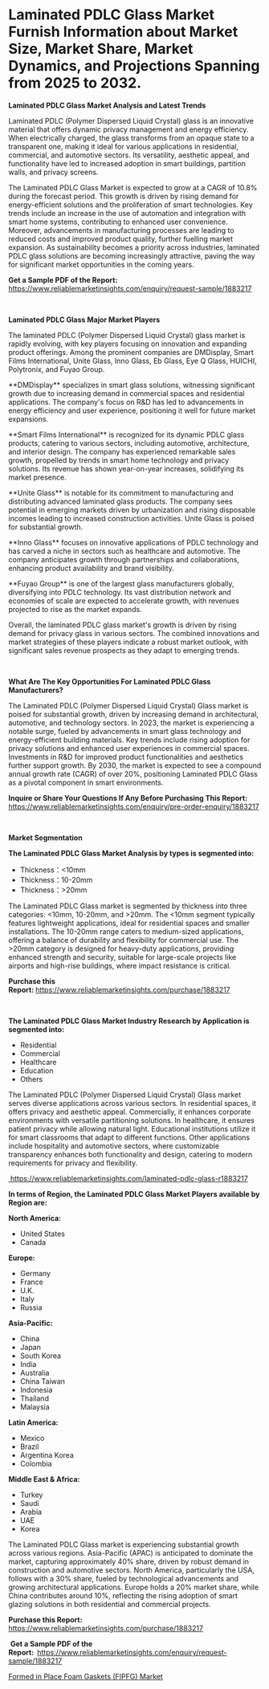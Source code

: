 <p><h1>Laminated PDLC Glass Market Furnish Information about Market Size, Market Share, Market Dynamics, and Projections Spanning from 2025 to 2032.</h1></p><p><strong>Laminated PDLC Glass Market Analysis and Latest Trends</strong></p>
<p><p>Laminated PDLC (Polymer Dispersed Liquid Crystal) glass is an innovative material that offers dynamic privacy management and energy efficiency. When electrically charged, the glass transforms from an opaque state to a transparent one, making it ideal for various applications in residential, commercial, and automotive sectors. Its versatility, aesthetic appeal, and functionality have led to increased adoption in smart buildings, partition walls, and privacy screens.</p><p>The Laminated PDLC Glass Market is expected to grow at a CAGR of 10.8% during the forecast period. This growth is driven by rising demand for energy-efficient solutions and the proliferation of smart technologies. Key trends include an increase in the use of automation and integration with smart home systems, contributing to enhanced user convenience. Moreover, advancements in manufacturing processes are leading to reduced costs and improved product quality, further fuelling market expansion. As sustainability becomes a priority across industries, laminated PDLC glass solutions are becoming increasingly attractive, paving the way for significant market opportunities in the coming years.</p></p>
<p><strong>Get a Sample PDF of the Report:&nbsp;</strong> <a href="https://www.reliablemarketinsights.com/enquiry/request-sample/1883217?utm_campaign=3284&utm_medium=2&utm_source=Github&utm_content=ia&utm_term=03042025&utm_id=laminated-pdlc-glass">https://www.reliablemarketinsights.com/enquiry/request-sample/1883217</a></p>
<p>&nbsp;</p>
<p><strong>Laminated PDLC Glass Major Market Players</strong></p>
<p><p>The laminated PDLC (Polymer Dispersed Liquid Crystal) glass market is rapidly evolving, with key players focusing on innovation and expanding product offerings. Among the prominent companies are DMDisplay, Smart Films International, Unite Glass, Inno Glass, Eb Glass, Eye Q Glass, HUICHI, Polytronix, and Fuyao Group.</p><p>**DMDisplay** specializes in smart glass solutions, witnessing significant growth due to increasing demand in commercial spaces and residential applications. The company's focus on R&D has led to advancements in energy efficiency and user experience, positioning it well for future market expansions.</p><p>**Smart Films International** is recognized for its dynamic PDLC glass products, catering to various sectors, including automotive, architecture, and interior design. The company has experienced remarkable sales growth, propelled by trends in smart home technology and privacy solutions. Its revenue has shown year-on-year increases, solidifying its market presence.</p><p>**Unite Glass** is notable for its commitment to manufacturing and distributing advanced laminated glass products. The company sees potential in emerging markets driven by urbanization and rising disposable incomes leading to increased construction activities. Unite Glass is poised for substantial growth.</p><p>**Inno Glass** focuses on innovative applications of PDLC technology and has carved a niche in sectors such as healthcare and automotive. The company anticipates growth through partnerships and collaborations, enhancing product availability and brand visibility.</p><p>**Fuyao Group** is one of the largest glass manufacturers globally, diversifying into PDLC technology. Its vast distribution network and economies of scale are expected to accelerate growth, with revenues projected to rise as the market expands.</p><p>Overall, the laminated PDLC glass market's growth is driven by rising demand for privacy glass in various sectors. The combined innovations and market strategies of these players indicate a robust market outlook, with significant sales revenue prospects as they adapt to emerging trends.</p></p>
<p>&nbsp;</p>
<p><strong>What Are The Key Opportunities For Laminated PDLC Glass Manufacturers?</strong></p>
<p><p>The Laminated PDLC (Polymer Dispersed Liquid Crystal) Glass market is poised for substantial growth, driven by increasing demand in architectural, automotive, and technology sectors. In 2023, the market is experiencing a notable surge, fueled by advancements in smart glass technology and energy-efficient building materials. Key trends include rising adoption for privacy solutions and enhanced user experiences in commercial spaces. Investments in R&D for improved product functionalities and aesthetics further support growth. By 2030, the market is expected to see a compound annual growth rate (CAGR) of over 20%, positioning Laminated PDLC Glass as a pivotal component in smart environments.</p></p>
<p><strong>Inquire or Share Your Questions If Any Before Purchasing This Report:</strong> <a href="https://www.reliablemarketinsights.com/enquiry/pre-order-enquiry/1883217?utm_campaign=3284&utm_medium=2&utm_source=Github&utm_content=ia&utm_term=03042025&utm_id=laminated-pdlc-glass">https://www.reliablemarketinsights.com/enquiry/pre-order-enquiry/1883217</a></p>
<p>&nbsp;</p>
<p><strong>Market Segmentation</strong></p>
<p><strong>The Laminated PDLC Glass Market Analysis by types is segmented into:</strong></p>
<p><ul><li>Thickness：<10mm</li><li>Thickness：10-20mm</li><li>Thickness：>20mm</li></ul></p>
<p><p>The Laminated PDLC Glass market is segmented by thickness into three categories: <10mm, 10-20mm, and >20mm. The <10mm segment typically features lightweight applications, ideal for residential spaces and smaller installations. The 10-20mm range caters to medium-sized applications, offering a balance of durability and flexibility for commercial use. The >20mm category is designed for heavy-duty applications, providing enhanced strength and security, suitable for large-scale projects like airports and high-rise buildings, where impact resistance is critical.</p></p>
<p><strong>Purchase this Report:&nbsp;</strong><a href="https://www.reliablemarketinsights.com/purchase/1883217?utm_campaign=3284&utm_medium=2&utm_source=Github&utm_content=ia&utm_term=03042025&utm_id=laminated-pdlc-glass">https://www.reliablemarketinsights.com/purchase/1883217</a></p>
<p>&nbsp;</p>
<p><strong>The Laminated PDLC Glass Market Industry Research by Application is segmented into:</strong></p>
<p><ul><li>Residential</li><li>Commercial</li><li>Healthcare</li><li>Education</li><li>Others</li></ul></p>
<p><p>The Laminated PDLC (Polymer Dispersed Liquid Crystal) Glass market serves diverse applications across various sectors. In residential spaces, it offers privacy and aesthetic appeal. Commercially, it enhances corporate environments with versatile partitioning solutions. In healthcare, it ensures patient privacy while allowing natural light. Educational institutions utilize it for smart classrooms that adapt to different functions. Other applications include hospitality and automotive sectors, where customizable transparency enhances both functionality and design, catering to modern requirements for privacy and flexibility.</p></p>
<p><a href="https://www.reliablemarketinsights.com/laminated-pdlc-glass-r1883217?utm_campaign=3284&utm_medium=2&utm_source=Github&utm_content=ia&utm_term=03042025&utm_id=laminated-pdlc-glass">&nbsp;https://www.reliablemarketinsights.com/laminated-pdlc-glass-r1883217</a></p>
<p><strong>In terms of Region, the Laminated PDLC Glass Market Players available by Region are:</strong></p>
<p>
    <p> <strong> North America: </strong>
        <ul>
            <li>United States</li>
            <li>Canada</li>
        </ul>
        </p> 
    <p> <strong> Europe: </strong>
        <ul>
            <li>Germany</li>
            <li>France</li>
            <li>U.K.</li>
            <li>Italy</li>
            <li>Russia</li>
        </ul>
        </p> 
    <p> <strong> Asia-Pacific: </strong>
        <ul>
            <li>China</li>
            <li>Japan</li>
            <li>South Korea</li>
            <li>India</li>
            <li>Australia</li>
            <li>China Taiwan</li>
            <li>Indonesia</li>
            <li>Thailand</li>
            <li>Malaysia</li>
        </ul>
        </p> 
    <p> <strong> Latin America: </strong>
        <ul>
            <li>Mexico</li>
            <li>Brazil</li>
            <li>Argentina Korea</li>
            <li>Colombia</li>
        </ul>
        </p> 
    <p> <strong> Middle East & Africa: </strong>
        <ul>
            <li>Turkey</li>
            <li>Saudi</li>
            <li>Arabia</li>
            <li>UAE</li>
            <li>Korea</li>
        </ul>
    </p>
    </p>
<p><p>The Laminated PDLC Glass market is experiencing substantial growth across various regions. Asia-Pacific (APAC) is anticipated to dominate the market, capturing approximately 40% share, driven by robust demand in construction and automotive sectors. North America, particularly the USA, follows with a 30% share, fueled by technological advancements and growing architectural applications. Europe holds a 20% market share, while China contributes around 10%, reflecting the rising adoption of smart glazing solutions in both residential and commercial projects.</p></p>
<p><strong>Purchase this Report: </strong><a href="https://www.reliablemarketinsights.com/purchase/1883217?utm_campaign=3284&utm_medium=2&utm_source=Github&utm_content=ia&utm_term=03042025&utm_id=laminated-pdlc-glass">https://www.reliablemarketinsights.com/purchase/1883217</a></p>
<p>&nbsp;<strong>Get a Sample PDF of the Report:&nbsp;&nbsp;</strong><a href="https://www.reliablemarketinsights.com/enquiry/request-sample/1883217?utm_campaign=3284&utm_medium=2&utm_source=Github&utm_content=ia&utm_term=03042025&utm_id=laminated-pdlc-glass">https://www.reliablemarketinsights.com/enquiry/request-sample/1883217</a></p>
<p><strong></strong></p>
<p><p><a href="https://github.com/spoorsusama/Market-Research-Report-List-1/blob/main/formed-in-place-foam-gaskets-fipfg-market.md?utm_campaign=3284&utm_medium=2&utm_source=Github&utm_content=ia&utm_term=03042025&utm_id=laminated-pdlc-glass">Formed in Place Foam Gaskets (FIPFG) Market</a></p></p>